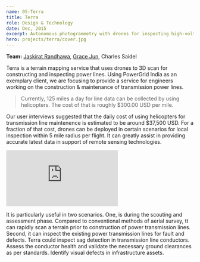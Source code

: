 ```yaml
---
name: 05-Terra
title: Terra
role: Design & Technology
date: Dec, 2015
excerpt: Autonomous photogrammetry with drones for inspecting high-voltage power transmission infrastructure
hero: projects/terra/cover.jpg
---
```

<image-responsive imageURL='projects/terra/img-2.png' class='pad-v'/>

**Team:** [Jaskirat Randhawa](http://jaskirat.org), [Grace Jun](http://gracejun.com/), Charles Saidel

Terra is a terrain mapping service that uses drones to 3D scan for constructing and inspecting power lines. Using PowerGrid India as an exemplary client, we are focusing to provide a service for engineers working on the construction & maintenance of transmission power lines.

> Currently, 125 miles a day for line data can be collected by using helicopters. The cost of that is roughly $300.00 USD per mile. 

Our user interviews suggested that the daily cost of using helicopters for transmission line maintenence is estimated to be around $37,500 USD. For a fraction of that cost, drones can be deployed in certain scenarios for local inspection within 5 mile radius per flight. It can greatly assist in providing accurate latest data in support of remote sensing technologies. 

<div class='embed-container'><iframe src='https://player.vimeo.com/video/150319900' frameborder='0' webkitAllowFullScreen mozallowfullscreen allowFullScreen></iframe></div>

It is particularly useful in two scenarios. One, is during the scouting and assessment phase. Compared to conventional methods of aerial survey, tt can rapidly scan a terrain prior to construction of power transmission lines. 
Second, it can inspect the existing power transmission lines for fault and defects. Terra could inspect sag detection in transmission line conductors. Assess the conductor health and validate the necessary ground clearances as per standards. Identify visual defects in infrastructure assets.

<image-responsive imageURL='projects/terra/img-1.jpg' class='pad-v'/>

